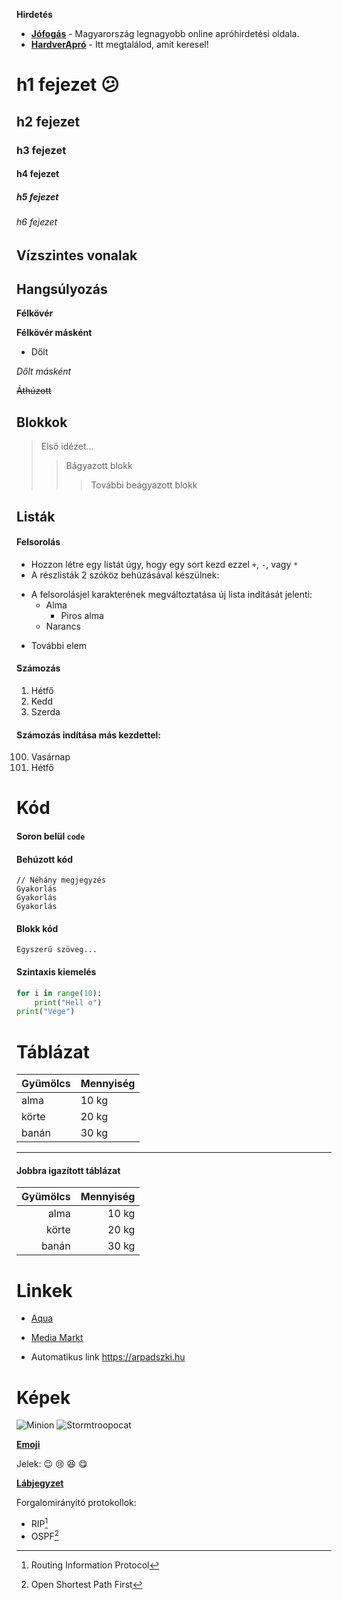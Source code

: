 __Hirdetés__

- __[Jófogás](https://jofogas.hu/)__ - Magyarország legnagyobb online apróhirdetési oldala.
- __[HardverApró](https://harverapro.hu/)__ - Itt megtalálod, amit keresel!


# h1 fejezet :confused:
## h2 fejezet
### h3 fejezet
#### h4 fejezet
##### h5 fejezet
###### h6 fejezet


Vízszintes vonalak
-------

## Hangsúlyozás

**Félkövér**

__Félkövér másként__

* Dőlt

_Dőlt másként_

~~Áthúzott~~


## Blokkok


> Első idézet...
>> Bágyazott blokk
>>> További beágyazott blokk


## Listák

#### Felsorolás


+  Hozzon létre egy listát úgy, hogy egy sort kezd ezzel `+`, `-`, vagy `*`
+ A részlisták 2 szóköz behúzásával
készülnek:
- A felsorolásjel karakterének megváltoztatása új lista indítását jelenti:
   + Alma
     + Piros alma
    + Narancs
+ További elem


#### Számozás

1. Hétfő
2. Kedd
3. Szerda



#### Számozás indítása más kezdettel:

100. Vasárnap
101. Hétfő


# Kód

#### Soron belül `code`

#### Behúzott kód

```
// Néhány megjegyzés
Gyakorlás
Gyakorlás
Gyakorlás
```

#### Blokk kód


``` Egyszerű szöveg... ```


#### Szintaxis kiemelés


```python
for i in range(10):
    print("Hell o")
print("Vége")
```

# Táblázat

|**Gyümölcs** | **Mennyiség**|
|--------------|------------|
|alma  | 10 kg|
|körte | 20 kg|
|banán | 30 kg|
------------

#### Jobbra igazított táblázat
|**Gyümölcs** | **Mennyiség**|
|--------------:|------------:|
|alma | 10 kg|
|körte | 20 kg|
|banán | 30 kg|



# Linkek

+ [Aqua](http://aqua.hu)

+ [Media Markt](http://mediamarkt.hu/) 

+ Automatikus link https://arpadszki.hu


# Képek

![Minion](https://octodex.github.com/images/minion.png)
![Stormtroopocat](https://octodex.github.com/images/stormtroopocat.jpg "The Stormtroopocat")


__[Emoji](https://github.com/markdown-it/markdown-it-emoji)__

Jelek: :wink:  :cry: :laughing: :yum:


__[Lábjegyzet](https://github.com/markdown-it/markdown-it-footnote)__

Forgalomirányító protokollok:  

* RIP[^1]
* OSPF[^2]

[^1]: Routing Information Protocol

[^2]: Open Shortest Path First

